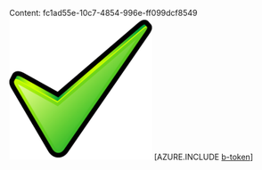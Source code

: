 Content: fc1ad55e-10c7-4854-996e-ff099dcf8549![image](a56af8cd-a5c2-4ebd-a495-e033fa83ac33.png)
[AZURE.INCLUDE [b-token](2958e9cb-4194-4f42-bac1-4b441830d1ba.md)]
